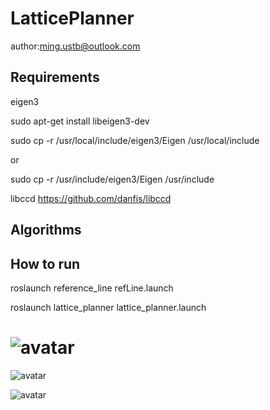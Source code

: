 # LatticePlanner
author:ming.ustb@outlook.com

## Requirements
   eigen3

sudo apt-get install libeigen3-dev

sudo cp -r /usr/local/include/eigen3/Eigen /usr/local/include 

or 

sudo cp -r /usr/include/eigen3/Eigen /usr/include 


libccd   https://github.com/danfis/libccd

## Algorithms


## How to run


roslaunch reference_line refLine.launch 

roslaunch lattice_planner lattice_planner.launch 



# ![avatar](https://github.com/yangmingustb/localPlanner/tree/master/lattice_planner/latticeGraph/1.png)


![avatar](https://github.com/yangmingustb/localPlanner/tree/master/lattice_planner/latticeGraph/2.png)


![avatar](https://github.com/yangmingustb/localPlanner/tree/master/lattice_planner/latticeGraph/3.png)





